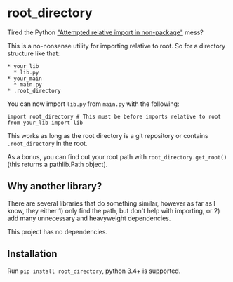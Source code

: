 # root_directory

Tired the Python ["Attempted relative import in non-package"](https://stackoverflow.com/q/11536764/6865804) mess?

This is a no-nonsense utility for importing relative to root. So for a directory structure like that:

```
* your_lib
  * lib.py
* your_main
  * main.py
* .root_directory
```

You can now import `lib.py` from `main.py` with the following:

```
import root_directory # This must be before imports relative to root
from your_lib import lib
```

This works as long as the root directory is a git repository or contains `.root_directory` in the root.

As a bonus, you can find out your root path with `root_directory.get_root()` (this returns a pathlib.Path object).

## Why another library?

There are several libraries that do something similar, however as far as I know, they either 1) only find the path, but don't help with importing, or 2) add many unnecessary and heavyweight dependencies.

This project has no dependencies.

## Installation

Run `pip install root_directory`, python 3.4+ is supported.
